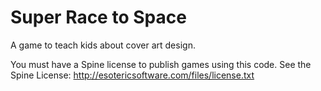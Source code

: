 # Super Race to Space


A game to teach kids about cover art design.

You must have a Spine license to publish games using this code. See the Spine License: http://esotericsoftware.com/files/license.txt